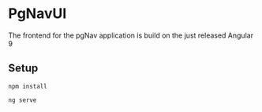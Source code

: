 # PgNavUI
The frontend for the pgNav application is build on the just released Angular 9

## Setup
```
npm install
```

```
ng serve
```
